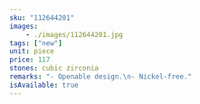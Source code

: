 ```yaml
---
sku: "112644201"
images:
    - ./images/112644201.jpg
tags: ["new"]
unit: piece
price: 117
stones: cubic zirconia
remarks: "- Openable design.\n- Nickel-free."
isAvailable: true
---
```


